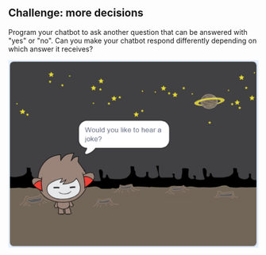 ## Challenge: more decisions

Program your chatbot to ask another question that can be answered with "yes" or "no". Can you make your chatbot respond differently depending on which answer it receives?

![screenshot](images/chatbot-joke.png)